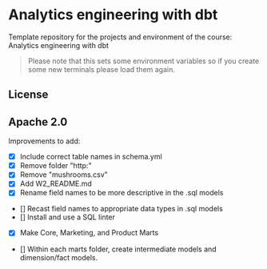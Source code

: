 # Analytics engineering with dbt

Template repository for the projects and environment of the course: Analytics engineering with dbt

> Please note that this sets some environment variables so if you create some new terminals please load them again.

## License

Apache 2.0
---
Improvements to add:
- [X] Include correct table names in schema.yml
- [X] Remove folder "http:"
- [X] Remove "mushrooms.csv"
- [X] Add W2_README.md
- [X] Rename field names to be more descriptive in the .sql models
- [] Recast field names to appropriate data types in .sql models
- [] Install and use a SQL linter
- [X] Make Core, Marketing, and Product Marts
- [] Within each marts folder, create intermediate models and dimension/fact models.

